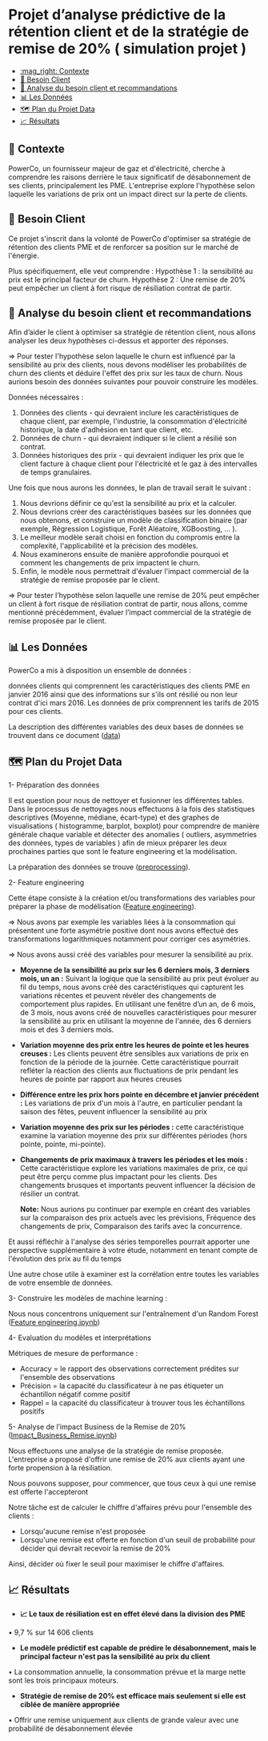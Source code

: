 #  Projet d’analyse prédictive de la rétention client et  de la stratégie de remise de 20% ( simulation projet ) <!-- omit from toc -->

- [:mag\_right: Contexte](#mag_right-contexte)
- [🤝 Besoin Client](#besoin-client)
- [📑 Analyse du besoin client et recommandations](#analyse-besoin-client)
- [📊 Les Données](#les-donnees)
- [🗺️ Plan du Projet Data](#plan-du-projet-data)
- [📈 Résultats](#resultats)

## :mag_right: Contexte
<a name="mag_right-contexte"></a>
PowerCo, un fournisseur majeur de gaz et d'électricité, cherche à comprendre les raisons derrière le taux significatif de désabonnement  de ses clients, principalement les PME. L'entreprise explore l'hypothèse selon laquelle les variations de prix ont un impact direct sur la perte de clients.

<a name="besoin-client"></a>
## 🤝 Besoin Client
Ce projet s'inscrit dans la volonté de PowerCo d'optimiser sa stratégie de rétention des clients PME et de renforcer sa position sur le marché de l'énergie.

Plus spécifiquement, elle veut  comprendre :
Hypothèse 1 :   la sensibilité au prix est le principal facteur de churn.
Hypothèse 2 : Une remise de 20% peut empêcher un client à fort risque de résiliation contrat de partir.

<a name="analyse-besoin-client"></a>
## 📑 Analyse du besoin client et recommandations

Afin d’aider le client à optimiser  sa stratégie de rétention client, nous allons analyser les  deux hypothèses ci-dessus et apporter des réponses. 

⇒  Pour tester l'hypothèse selon laquelle le churn est influencé par la sensibilité au prix des clients, nous devons modéliser les probabilités de churn des clients et déduire l'effet des prix sur les taux de churn. Nous aurions besoin des données suivantes pour pouvoir construire les modèles.

Données nécessaires :

1. Données des clients - qui devraient inclure les caractéristiques de chaque client, par exemple, l'industrie, la consommation d'électricité historique, la date d'adhésion en tant que client, etc.
2. Données de churn - qui devraient indiquer si le client a résilié son contrat.
3. Données historiques des prix - qui devraient indiquer les prix que le client facture à chaque client pour l'électricité et le gaz à des intervalles de temps granulaires.

Une fois que nous aurons les données, le plan de travail serait le suivant :

1. Nous devrions définir ce qu'est la sensibilité au prix et la calculer.
2. Nous devrions créer des caractéristiques basées sur les données que nous obtenons, et construire un modèle de classification binaire (par exemple, Régression Logistique, Forêt Aléatoire, XGBoosting, … ).
3. Le meilleur modèle serait choisi en fonction du compromis entre la complexité, l'applicabilité et la précision des modèles.
4. Nous examinerons ensuite de manière approfondie pourquoi et comment les changements de prix impactent le churn.
5. Enfin, le modèle nous permettrait d'évaluer l'impact commercial de la stratégie de remise proposée par le client.

⇒  Pour tester l’hypothèse  selon laquelle une remise de 20% peut empêcher un client à fort risque de résiliation contrat de partir, nous allons, comme mentionné précédemment, évaluer l’impact commercial de la stratégie de remise proposée par le client.
 

<a name="les-donnees"></a>
## 📊 Les Données

PowerCo a mis à disposition un ensemble de données :

données clients qui comprennent les caractéristiques des clients PME en janvier 2016 ainsi que des informations sur s'ils ont résilié ou non leur contrat d'ici mars 2016.
Les données de prix  comprennent les tarifs de 2015 pour ces clients.

La description des différentes variables des deux bases de données se trouvent dans ce document ([data](/doc/client_and_price_data.pdf))


<a name="plan-du-projet-data"></a>
## 🗺️ Plan du Projet Data

1- Préparation des données

Il est question pour nous de nettoyer et fusionner les différentes tables. Dans le processus de nettoyages nous effectuons à la fois  des statistiques descriptives (Moyenne, médiane, écart-type)  et des graphes de visualisations ( histogramme, barplot, boxplot)  pour comprendre de manière générale chaque variable et détecter des anomalies ( outliers, asymmetries des données,  types de variables ) afin de mieux préparer les deux prochaines parties que sont le feature engineering et la modélisation. 

La préparation des données se trouve ([preprocessing](preprocessing.ipynb)). 

2- Feature engineering

Cette étape consiste à la création et/ou transformations des variables pour  préparer la phase de modélisation ([Feature engineering](feature_engineering.ipynb)). 

⇒ Nous avons  par exemple les variables liées à la consommation qui présentent une forte  asymétrie positive dont nous avons effectué des transformations logarithmiques notamment pour corriger ces asymétries.

⇒ Nous avons aussi créé des variables pour mesurer la sensibilité au prix.
- **Moyenne de la sensibilité au prix sur les 6 derniers mois, 3 derniers mois, un an :** Suivant la logique que la sensibilité au prix peut évoluer au fil du temps,  nous avons créé des caractéristiques qui capturent les variations récentes et peuvent révéler des changements de comportement plus rapides. En utilisant une fenêtre d’un an, de  6 mois, de 3 mois,  nous avons créé de nouvelles caractéristiques pour mesurer la sensibilité au prix en utilisant la moyenne de l'année, des 6 derniers mois et des 3 derniers mois.
- **Variation moyenne des prix entre les heures de pointe et les heures creuses :** Les clients peuvent être sensibles aux variations de prix en fonction de la période de la journée. Cette caractéristique pourrait refléter la réaction des clients aux fluctuations de prix pendant les heures de pointe par rapport aux heures creuses
- **Différence entre les prix hors pointe en décembre et janvier précédent :** Les variations de prix d'un mois à l'autre, en particulier pendant la saison des fêtes, peuvent influencer la sensibilité au prix
- **Variation moyenne des prix sur les périodes :** cette caractéristique examine la variation moyenne des prix sur différentes périodes (hors pointe, pointe, mi-pointe).
- **Changements de prix maximaux à travers les périodes et les mois :** Cette caractéristique explore les variations maximales de prix, ce qui peut être perçu comme plus impactant pour les clients. Des changements brusques et importants peuvent influencer la décision de résilier un contrat.

  **Note:**
Nous aurions pu continuer par exemple en créant des variables sur la comparaison des prix actuels avec les prévisions, Fréquence des changements de prix, Comparaison des tarifs avec la concurrence. 

Et aussi réfléchir à l'analyse des séries temporelles pourrait apporter une perspective supplémentaire à votre étude, notamment en tenant compte de l'évolution des prix au fil du temps

Une autre chose utile à examiner est la corrélation entre toutes les variables de votre ensemble de données.

3- Construire les modèles de machine learning : 
 
Nous nous concentrons uniquement sur l'entraînement d'un Random Forest ([Feature engineering.ipynb](modelling_model.ipynb)) 

4- Evaluation du modèles et interprétations

 Métriques de mesure de performance :
- Accuracy = le rapport des observations correctement prédites sur l'ensemble des observations
- Précision = la capacité du classificateur à ne pas étiqueter un échantillon négatif comme positif
- Rappel = la capacité du classificateur à trouver tous les échantillons positifs

5-   Analyse de l’impact Business de la Remise de 20% ([Impact_Business_Remise.ipynb](discount_impact.ipynb))

Nous effectuons une analyse de la stratégie de remise proposée. L'entreprise a proposé d'offrir une remise de 20% aux clients ayant une forte propension à la résiliation.

Nous pouvons supposer, pour commencer, que tous ceux à qui une remise est offerte l'accepteront

Notre tâche est de calculer le chiffre d'affaires prévu pour l'ensemble des clients :
- Lorsqu'aucune remise n'est proposée
- Lorsqu'une remise est offerte en fonction d'un seuil de probabilité pour décider qui devrait recevoir la remise de 20%
  
Ainsi, décider où fixer le seuil pour maximiser le chiffre d'affaires.


<a name="resultats"></a>
## 📈 Résultats

-  **📈 Le taux de résiliation est en effet élevé dans la division des PME**

  • 9,7 % sur 14 606 clients

- **Le modèle prédictif est capable de prédire le désabonnement, mais le principal facteur n'est pas la sensibilité au prix du client**

• La consommation annuelle, la consommation prévue et la marge nette sont les trois principaux moteurs.

- **Stratégie de remise de 20% est efficace mais seulement si elle est ciblée de manière appropriée**

• Offrir une remise uniquement aux clients de grande valeur avec une probabilité de désabonnement élevée




